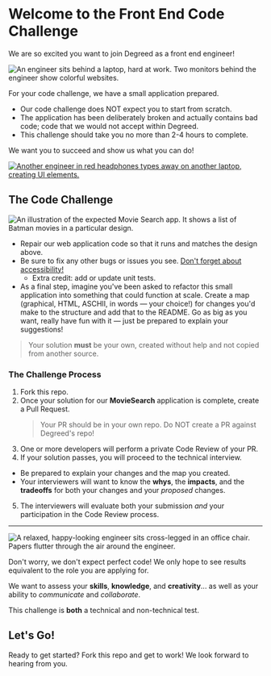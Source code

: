 # Welcome to the Front End Code Challenge

We are so excited you want to join Degreed as a front end engineer!

![An engineer sits behind a laptop, hard at work. Two monitors behind the engineer show colorful websites.](https://github.com/ThomasBurleson/movie-search-rsm-react/assets/210413/76886add-927e-4d52-bc63-fa058c694021)

For your code challenge, we have a small application prepared.

- Our code challenge does NOT expect you to start from scratch.
- The application has been deliberately broken and actually contains bad code; code that we would not accept within Degreed.
- This challenge should take you no more than 2-4 hours to complete.

We want you to succeed and show us what you can do!

[![Another engineer in red headphones types away on another laptop, creating UI elements.](https://github-production-user-asset-6210df.s3.amazonaws.com/210413/255741403-b93307b2-8b75-41ee-be64-064c559cb304.png)](/guides/fe/1_welcome.md)

## The Code Challenge

![An illustration of the expected Movie Search app. It shows a list of Batman movies in a particular design.](https://github.com/ThomasBurleson/movie-search-rsm-react/assets/210413/4970a267-7c97-4bd0-abbb-69dcada13ba4)

- Repair our web application code so that it runs and matches the design above.
- Be sure to fix any other bugs or issues you see. [Don't forget about accessibility!](https://www.w3.org/WAI/)
  - Extra credit: add or update unit tests.
- As a final step, imagine you've been asked to refactor this small application into something that could function at scale. Create a map (graphical, HTML, ASCHII, in words — your choice!) for changes you'd make to the structure and add that to the README. Go as big as you want, really have fun with it — just be prepared to explain your suggestions!

> Your solution **must** be your own, created without help and not copied from another source.

### The Challenge Process

1. Fork this repo.
2. Once your solution for our **MovieSearch** application is complete, create a Pull Request.
   > Your PR should be in your own repo. Do NOT create a PR against Degreed's repo!
3. One or more developers will perform a private Code Review of your PR.
4. If your solution passes, you will proceed to the technical interview.

- Be prepared to explain your changes and the map you created.
- Your interviewers will want to know the **whys**, the **impacts**, and the **tradeoffs** for both your changes and your _proposed_ changes.

5. The interviewers will evaluate both your submission _and_ your participation in the Code Review process.

---

![A relaxed, happy-looking engineer sits cross-legged in an office chair. Papers flutter through the air around the engineer.](https://github.com/ThomasBurleson/movie-search-rsm-react/assets/210413/b8028cc3-5093-4c35-89d7-0b636ecd3e61)

Don't worry, we don't expect perfect code! We only hope to see results equivalent to the role you are applying for.

We want to assess your **skills**, **knowledge**, and **creativity**... as well as your ability to _communicate_ and _collaborate_.

This challenge is **both** a technical and non-technical test.

## Let's Go!

Ready to get started? Fork this repo and get to work! We look forward to hearing from you.
